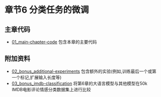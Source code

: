# 章节6 分类任务的微调


## 主章代码

- [01_main-chapter-code](01_main-chapter-code) 包含本章的主要代码

## 附加资料

- [02_bonus_additional-experiments](02_bonus_additional-experiments) 包含额外的实验(例如,训练最后一个或第一个标记,扩展输入长度等)
- [03_bonus_imdb-classification](03_bonus_imdb-classification) 将第6章的大语言模型与其他模型在50k IMDB电影评论情感分类数据集上进行比较